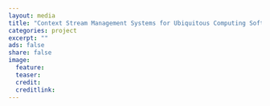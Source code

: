 ```yaml
---
layout: media
title: "Context Stream Management Systems for Ubiquitous Computing Software Platform (2008 ~ )"
categories: project
excerpt: ""
ads: false
share: false
image:
  feature:
  teaser:
  credit:
  creditlink:
---
```

